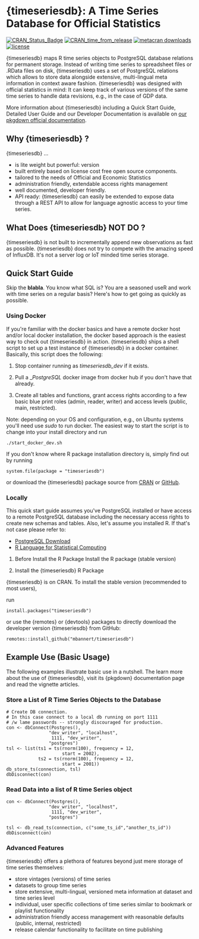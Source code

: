 # {timeseriesdb}: A Time Series Database for Official Statistics

[![CRAN_Status_Badge](https://www.r-pkg.org/badges/version/timeseriesdb)](https://cran.r-project.org/package=timeseriesdb)
[![CRAN_time_from_release](https://www.r-pkg.org/badges/ago/timeseriesdb)](https://cran.r-project.org/package=timeseriesdb)
[![metacran downloads](https://cranlogs.r-pkg.org/badges/timeseriesdb)](https://cran.r-project.org/package=timeseriesdb)
[![license](https://img.shields.io/badge/license-gplv3-lightgrey.svg)](https://choosealicense.com/)


{timeseriesdb} maps R time series objects to PostgreSQL database relations for permanent storage. Instead of writing time series to spreadsheet files or .RData files on disk, {timeseriesdb} uses a set of PostgreSQL relations which allows to store data alongside extensive, multi-lingual meta information in context aware fashion. {timeseriesdb} was designed with official statistics in mind: It can keep track of various versions of the same time series to handle data revisions, e.g., in the case of GDP data. 

More information about {timeseriesdb} including a Quick Start Guide, Detailed User Guide and
our Developer Documentation is available on [our pkgdown official documentation](). 

## Why {timeseriesdb} ?

{timeseriesdb}  ... 

- is lite weight but powerful: version
- built entirely based on license cost free open source components.
- tailored to the needs of Official and Economic Statistics
- administration friendly, extendable access rights management
- well documented, developer friendly. 
- API ready: {timeseriesdb} can easily be extended to expose data through a REST API to allow for language agnostic access to your time series.


## What Does {timeseriesdb} NOT DO ?  

{timeseriesdb} is not built to incrementally append new observations as fast as possible. {timeseriesdb} does not try to compete with the amazing speed of InfluxDB. It's not a server log or IoT minded time series storage.

## Quick Start Guide

Skip the __blabla__. You know what SQL is? You are a seasoned useR and work with time series on a regular basis? Here's how to get going as quickly as possible. 

### Using Docker

If you're familiar with the docker basics and have a remote docker host and/or local docker installation, the docker based approach is the easiest way to check out {timeseriesdb} in action. {timeseriesdb} ships a shell script to set up a test instance of {timeseriesdb} in a docker container. Basically, this script
does the following:

1. Stop container running as _timeseriesdb_dev_ if it exists.

2. Pull a __PostgreSQL_ docker image from docker hub if you don't have that already.

3. Create all tables and functions, grant access rights according to a few basic blue 
print roles (admin, reader, writer) and access levels (public, main, restricted).

Note: depending on your OS and configuration, e.g., on Ubuntu systems you'll need use _sudo_ to run docker. The easiest way to start the script is to change into your install directory and run 

```
./start_docker_dev.sh
```

If you don't know where R package installation directory is, simply find out by
running 

```
system.file(package = "timeseriesdb")
```

or download the {timeseriesdb} package source from [CRAN](https://cran.r-project.org/package=timeseriesdb) or [GitHub](). 


### Locally 

This quick start guide assumes you've PostgreSQL installed or have access to a remote PostgreSQL database including the necessary access rights to create new schemas and tables. Also, let's assume you installed R. If that's not case please refer to: 

- [PostgreSQL Download](https://www.postgresql.org/download/)
- [R Language for Statistical Computing](https://www.r-project.org/)

1. Before Install the R Package Install the R package (stable version)


2. Install the {timeseriesdb} R Package 

{timeseriesdb} is on CRAN. To install the stable version (recommended to most users),

run

```
install.packages("timeseriesdb")
```

or use the {remotes} or {devtools} packages to directly 
download the developer version {timeseriesdb} from GitHub: 

```
remotes::install_github("mbannert/timeseriesdb")
```




## Example Use (Basic Usage)

The following examples illustrate basic use in a nutshell. 
The learn more about the use of {timeseriesdb}, visit its {pkgdown} documentation page and read the vignette articles.

### Store a List of R Time Series Objects to the Database

```
# Create DB connection. 
# In this case connect to a local db running on port 1111
# /w lame passwords -- strongly discouraged for production. 
con <- dbConnect(Postgres(),
                "dev_writer", "localhost",
                 1111, "dev_writer",
                "postgres")
tsl <- list(ts1 = ts(rnorm(100), frequency = 12,
                     start = 2002),
            ts2 = ts(rnorm(100), frequency = 12,
                     start = 2001))
db_store_ts(connection, tsl)
dbDisconnect(con)
```

### Read Data into a list of R time Series object

```
con <- dbConnect(Postgres(),
                "dev_writer", "localhost",
                 1111, "dev_writer",
                "postgres")

tsl <- db_read_ts(connection, c("some_ts_id","another_ts_id"))
dbDisconnect(con)
```

### Advanced Features

{timeseriesdb} offers a plethora of features beyond just mere storage of time 
series themselves:  

- store vintages (versions) of time series
- datasets to group time series
- store extensive, multi-lingual, versioned meta information at
  dataset and time series level
- individual, user specific collections of time series similar to bookmark or
playlist functionality
- administration friendly access management with reasonable defaults
  (public, internal, restricted)
- release calendar functionality to facilitate on time publishing









